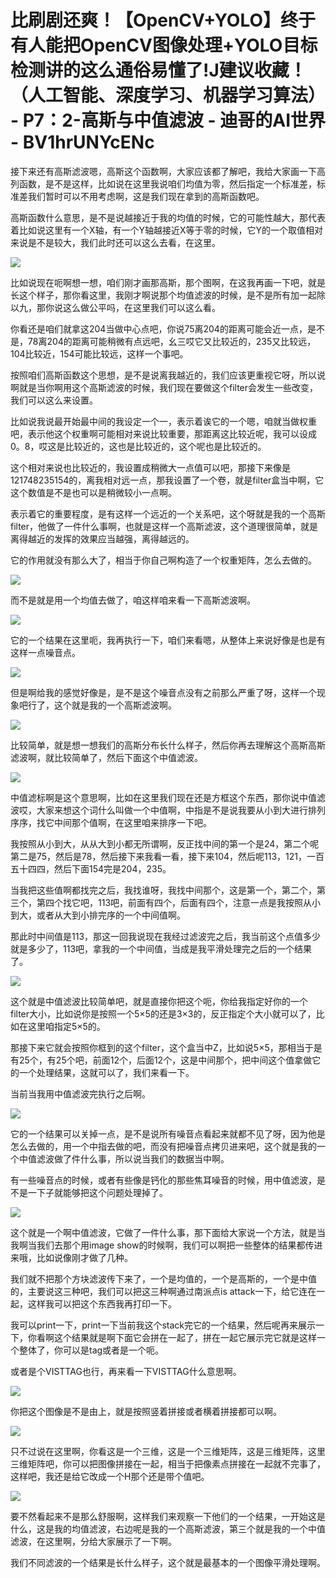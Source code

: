 # 比刷剧还爽！【OpenCV+YOLO】终于有人能把OpenCV图像处理+YOLO目标检测讲的这么通俗易懂了!J建议收藏！（人工智能、深度学习、机器学习算法） - P7：2-高斯与中值滤波 - 迪哥的AI世界 - BV1hrUNYcENc

接下来还有高斯滤波嗯，高斯这个函数啊，大家应该都了解吧，我给大家画一下高列函数，是不是这样，比如说在这里我说咱们均值为零，然后指定一个标准差，标准差我们暂时可以不用考虑啊，这是我们现在拿到的高斯函数吧。

高斯函数什么意思，是不是说越接近于我的均值的时候，它的可能性越大，那代表着比如说这里有一个X轴，有一个Y轴越接近X等于零的时候，它Y的一个取值相对来说是不是较大，我们此时还可以这么去看，在这里。



![](img/641de35324e99b5d32ca3fc7311790f2_1.png)

比如说现在呃啊想一想，咱们刚才画那高斯，那个图啊，在这我再画一下吧，就是长这个样子，那你看这里，我刚才啊说那个均值滤波的时候，是不是所有加一起除以九，那你说这么做公平吗，在这里我们可以这么看。

你看还是咱们就拿这204当做中心点吧，你说75离204的距离可能会近一点，是不是，78离204的距离可能稍微有点远吧，幺三哎它又比较近的，235又比较远，104比较近，154可能比较远，这样一个事吧。

按照咱们高斯函数这个思想，是不是说离我越近的，我们应该更重视它呀，所以说啊就是当你啊用这个高斯滤波的时候，我们现在要做这个filter会发生一些改变，我们可以这么来设置。

比如说我说最开始最中间的我设定一个一，表示着诶它的一个嗯，咱就当做权重吧，表示他这个权重啊可能相对来说比较重要，那距离这比较近呢，我可以设成0。8，哎这是比较近的，这也是比较近的，这个呢也是比较近的。

这个相对来说也比较近的，我设置成稍微大一点值可以吧，那接下来像是121748235154的，离我相对远一点，那我设置了一个卷，就是filter盒当中啊，它这个数值是不是也可以是稍微较小一点啊。

表示着它的重要程度，是有这样一个远近的一个关系吧，这个呀就是我的一个高斯filter，他做了一件什么事啊，也就是这样一个高斯滤波，这个道理很简单，就是离得越近的发挥的效果应当越强，离得越远的。

它的作用就没有那么大了，相当于你自己啊构造了一个权重矩阵，怎么去做的。

![](img/641de35324e99b5d32ca3fc7311790f2_3.png)

而不是就是用一个均值去做了，咱这样咱来看一下高斯滤波啊。

![](img/641de35324e99b5d32ca3fc7311790f2_5.png)

它的一个结果在这里呃，我再执行一下，咱们来看嗯，从整体上来说好像是也是有这样一点噪音点。

![](img/641de35324e99b5d32ca3fc7311790f2_7.png)

但是啊给我的感觉好像是，是不是这个噪音点没有之前那么严重了呀，这样一个现象吧行了，这个就是我的一个高斯滤波啊。



![](img/641de35324e99b5d32ca3fc7311790f2_9.png)

比较简单，就是想一想我们的高斯分布长什么样子，然后你再去理解这个高斯高斯滤波啊，就比较简单了，然后下面这个中值滤波。



![](img/641de35324e99b5d32ca3fc7311790f2_11.png)

中值滤标啊是这个意思啊，比如在这里我们现在还是方框这个东西，那你说中值滤波哎，大家来想这个词什么叫做一个中值啊，中指是不是说我要从小到大进行排列序序，找它中间那个值啊，在这里咱来排序一下吧。

我按照从小到大，从从大到小都无所谓啊，反正找中间的第一个是24，第二个呢第二是75，然后是78，然后接下来我看一看，接下来104，然后呢113，121，一百五十四四，然后下面154完是204，235。

当我把这些值啊都找完之后，我找谁呀，我找中间那个，这是第一个，第二个，第三个，第四个找它吧，113吧，前面有四个，后面有四个，注意一点是我按照从小到大，或者从大到小排完序的一个中间值啊。

那此时中间值是113，那这一回我说现在我经过滤波完之后，我当前这个点值多少就是多少了，113吧，拿我的一个中间值，当成是我平滑处理完之后的一个结果了。



![](img/641de35324e99b5d32ca3fc7311790f2_13.png)

这个就是中值滤波比较简单吧，就是直接你把这个呃，你给我指定好你的一个filter大小，比如说你是按照一个5×5的还是3×3的，反正指定个大小就可以了，比如在这里咱指定5×5的。

那接下来它就会按照你框到的这个filter，这个盒当中Z，比如说5×5，那相当于是有25个，有25个吧，前面12个，后面12个，这是中间那个，把中间这个值拿做它的一个处理结果，这就可以了，我们来看一下。

当前当我用中值滤波完执行之后啊。

![](img/641de35324e99b5d32ca3fc7311790f2_15.png)

它的一个结果可以关掉一点，是不是说所有噪音点看起来就都不见了呀，因为他是怎么去做的，用一个中指去做的吧，而没有把噪音点拷贝进来吧，这个就是我的一个中值滤波做了件什么事，所以说当我们的数据当中啊。

有一些噪音点的时候，或者有些像是钙化的那些焦耳噪音的时候，用中值滤波，是不是一下子就能够把这个问题处理掉了。



![](img/641de35324e99b5d32ca3fc7311790f2_17.png)

这个就是一个啊中值滤波，它做了一件什么事，那下面给大家说一个方法，就是当我啊当我们去那个用image show的时候啊，我们可以啊把一些整体的结果都传进来哦，比如说像刚才做了几种。

我们就不把那个方块滤波传下来了，一个是均值的，一个是高斯的，一个是中值的，主要说这三种吧，我们可以把这三种啊通过南派点is attack一下，给它连在一起，这样我可以把这个东西我再打印一下。

我可以print一下，print一下当前我这个stack完它的一个结果，然后呢再来展示一下，你看啊这个结果就是啊下面它会拼在一起了，拼在一起它展示完它就是这样一个整体了，你可以是tag或者是一个呃。

或者是个VISTTAG也行，再来看一下VISTTAG什么意思啊。

![](img/641de35324e99b5d32ca3fc7311790f2_19.png)

你把这个图像是不是由上，就是按照竖着拼接或者横着拼接都可以啊。

![](img/641de35324e99b5d32ca3fc7311790f2_21.png)

只不过说在这里啊，你看这是一个三维，这是一个三维矩阵，这是三维矩阵，这里三维矩阵吧，你可以把图像拼接在一起，相当于把像素点拼接在一起就不完事了，这样吧，我还是给它改成一个H那个还是带个值吧。



![](img/641de35324e99b5d32ca3fc7311790f2_23.png)

要不然看起来不是那么舒服啊，这样我们来观察一下他们的一个结果，一开始这是什么，这是我的均值滤波，右边呢是我的一个高斯滤波，第三个就是我的一个中值滤波，在这里啊，分给大家展示了一下啊。

我们不同滤波的一个结果是长什么样子，这个就是最基本的一个图像平滑处理啊。
